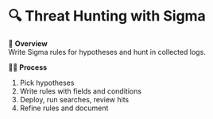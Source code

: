 # 🔍 Threat Hunting with Sigma

🧠 **Overview**  
Write Sigma rules for hypotheses and hunt in collected logs.

🕵️‍♂️ **Process**  
1. Pick hypotheses  
2. Write rules with fields and conditions  
3. Deploy, run searches, review hits  
4. Refine rules and document
